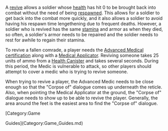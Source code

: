 A [revive](Revive.md) allows a soldier whose [health](Health.md) has hit 0 to be
brought back into combat without the need of being
[respawned](terminology/Respawn.md). This allows for a soldier to get back into
the combat more quickly, and it also allows a soldier to avoid having his
respawn time lengethening due to frequent deaths. However, a soldier who is
revived has the same [stamina](Stamina.md) and armor as when they died, so
often, a soldier's armor needs to be repaired and the soldier needs to rest for
awhile to regain their stamina.

To revive a fallen comrade, a player needs the
[Advanced Medical](../certifications/Advanced_Medical.md)
[certification](../certifications/Certification.md) along with a
[Medical Applicator](../weapons/Medical_Applicator.md). Reviving someone takes
25 units of ammo from a [Health Canister](../items/Health_Canister.md) and takes
several seconds. During this period, the Medic is vulnerable to attack, so other
players should attempt to cover a medic who is trying to revive someone.

When trying to revive a player, the Advanced Medic needs to be close enough so
that the "Corpse of" dialogue comes up underneath the reticle. Also, when
pointing the Medical Applicator at the ground, the "Corpse of" dialogue needs to
show up to be able to revive the player. Generally, the area around the feet is
the easiest area to find the "Corpse of" dialogue.

<!--[Category:Terminology](Category:Terminology.md)--> [Category:Game

Guides](Category:Game_Guides.md)
